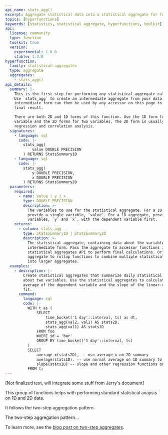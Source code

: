 ```yaml
---
api_name: stats_agg()
excerpt: Aggregate statistical data into a statistical aggregate for further analysis
topics: [hyperfunctions]
keywords: [statistics, statistical aggregate, hyperfunctions, toolkit]
api:
  license: community
  type: function
  toolkit: true
  version:
    experimental: 1.0.0
    stable: 1.3.0
hyperfunction:
  family: statistical aggregates
  type: aggregate
  aggregates:
    - stats_agg()
api_details:
  summary: |-
    This is the first step for performing any statistical aggregate calculations.
    Use `stats_agg` to create an intermediate aggregate from your data. This
    intermediate form can then be used by any accessor on this page to compute a
    final result.

    There are both 2D and 1D forms of this function. Use the 1D form for one
    variable and the 2D forms for two variables. The 2D form is usually used for
    regression and correlation analysis.
  signatures:
    - language: sql
      code: |-
        stats_agg(
            value DOUBLE PRECISION
        ) RETURNS StatsSummary1D
    - language: sql
      code: |-
        stats_agg(
            y DOUBLE PRECISION,
            x DOUBLE PRECISION
        ) RETURNS StatsSummary2D
  parameters:
    required:
      - name: value | y | x
        type: DOUBLE PRECISION
        description: >-
          The variables to use for the statistical aggregate. For a 1D aggregate,
          provide a single variable, `value`. For a 1D aggregate, provide two
          variables, `y` and `x`, with the dependent variable first.
    returns:
      - column: stats_agg
        type: StatsSummary1D | StatsSummary2D
        description: >-
          The statistical aggregate, containing data about the variables in an
          intermediate form. Pass the aggregate to accessor functions in the
          statistical aggregates API to perform final calculations. Or, pass the
          aggregate to rollup functions to combine multiple statistical aggregates
          into larger aggregates.
  examples:
    - description: |-
        Create statistical aggregates that summarize daily statistical data
        about two variables. Use the statistical aggregates to calculate the
        average of the dependent variable and the slope of the linear-regression
        fit.
      command:
        language: sql
        code: |-
          WITH t as (
              SELECT
                  time_bucket('1 day'::interval, ts) as dt,
                  stats_agg(val2, val1) AS stats2D,
                  stats_agg(val1) AS stats1D
              FROM foo
              WHERE id = 'bar'
              GROUP BY time_bucket('1 day'::interval, ts)
          )
          SELECT
              average_x(stats2D), -- use average_x on 2D summary
              average(stats1D), -- use normal average on 1D summary to get same value
              slope(stats2D) -- slope and other regression functions only work on 2D aggregates
          FROM t;
---
```


[Not finalized text, will integrate some stuff from Jerry's document]

This group of functions helps with performing standard statistical anaysis on 1D
and 2D data.

It follows the two-step aggregation pattern.

<highlight type="important">
The two-step aggregation pattern...

To learn more, see the [blog post on two-step aggregates](https://www.timescale.com/blog/how-postgresql-aggregation-works-and-how-it-inspired-our-hyperfunctions-design-2/).
</highlight>
